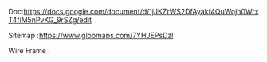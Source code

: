 Doc:https://docs.google.com/document/d/1jJKZrWS2DfAyakf4QuWojh0WrxT4fiM5nPvKG_9rSZg/edit

Sitemap :https://www.gloomaps.com/7YHJEPsDzl 

Wire Frame :


